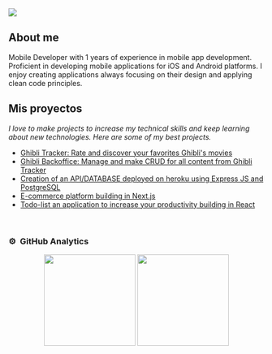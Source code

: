 <div align="center">
<!-- <h1 align="center">Hola, soy <a href="https://aristi.dev">AristiDevs</a> 👋</h1> -->
</div>
<img src="https://i.imgur.com/zKsEKjc.png">

## About me

Mobile Developer with 1 years of experience in mobile app development. Proficient in developing mobile applications for iOS and Android platforms. I enjoy creating applications always focusing on their design and applying clean code principles.
<br>

## Mis proyectos 

_I love to make projects to increase my technical skills and keep learning about new technologies. Here are some of my best projects._

- [Ghibli Tracker: Rate and discover your favorites Ghibli's movies](https://github.com/C10-Ghibli-s/FE-Studio-Ghibli-Tracker)
- [Ghibli Backoffice: Manage and make CRUD for all content from Ghibli Tracker](https://github.com/C10-Ghibli-s/FE-Backoffice)
- [Creation of an API/DATABASE deployed on heroku using Express JS and PostgreSQL](https://github.com/ivangcode/expressJS)
- [E-commerce platform building in Next.js](https://github.com/ivangcode/react-store)
- [Todo-list an application to increase your productivity building in React](https://github.com/ivangcode/react-introduction)                                                                              
</div>
<br>

### ⚙️ &nbsp;GitHub Analytics

<p align="center">
  <img height="180em" src="https://github-readme-stats-eight-theta.vercel.app/api?username=AlphaNumericUser&show_icons=true&theme=algolia&include_all_commits=true&count_private=true"/>
  <img height="180em" src="https://github-readme-stats-eight-theta.vercel.app/api/top-langs/?username=AlphaNumericUser&layout=compact&langs_count=8&theme=algolia"/>
</a>
</p>
